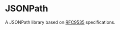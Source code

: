 # JSONPath

A JSONPath library based on [RFC9535](https://datatracker.ietf.org/doc/rfc9535/) specifications.
